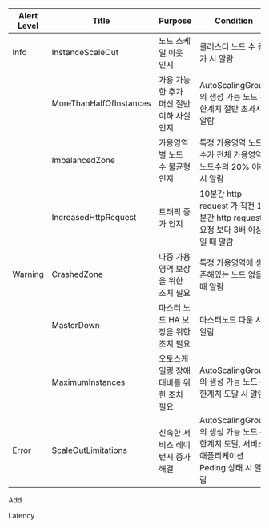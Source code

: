|Alert Level|Title|Purpose|Condition|
|-|-|--------|-------------|
|Info|InstanceScaleOut|노드 스케일 아웃 인지|클러스터 노드 수 증가 시 알람|클러스터 노드 수 증가시 알람|
||MoreThanHalfOfInstances|가용 가능한 추가 머신 절반 이하 사실 인지|AutoScalingGroup 의 생성 가능 노드 수 한계치 절반 초과시 알람|
||ImbalancedZone|가용영역 별 노드 수 불균형 인지|특정 가용영역 노드 수가 전체 가용영역 노드수의 20% 이하 시 알람|
||IncreasedHttpRequest|트래픽 증가 인지|10분간 http request 가 직전 10분간 http request 요청 보다 3배 이상일 때 알람|
|Warning|CrashedZone|다중 가용영역 보장을 위한 조치 필요|특정 가용영역에 생존해있는 노드 없을 때 알람|
||MasterDown|마스터 노드 HA 보장을 위한 조치 필요|마스터노드 다운 시 알람|
||MaximumInstances|오토스케일링 장애 대비를 위한 조치 필요|AutoScalingGroup 의 생성 가능 노드 수 한계치 도달 시 알람|
|Error|ScaleOutLimitations|신속한 서비스 레이턴시 증가 해결|AutoScalingGroup 의 생성 가능 노드 수 한계치 도달, 서비스 애플리케이션 Peding 상태 시 알람|


Add

Latency
